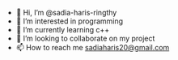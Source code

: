 - 👋 Hi, I’m @sadia-haris-ringthy
- 👀 I’m interested in programming
- 🌱 I’m currently learning c++
- 💞️ I’m looking to collaborate on my project
- 📫 How to reach me sadiaharis20@gmail.com

<!---
sadia-haris-ringthy/sadia-haris-ringthy is a ✨ special ✨ repository because its `README.md` (this file) appears on your GitHub profile.
You can click the Preview link to take a look at your changes.
--->
